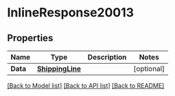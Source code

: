 # InlineResponse20013

## Properties

Name | Type | Description | Notes
------------ | ------------- | ------------- | -------------
**Data** | [**ShippingLine**](shipping_line.md) |  | [optional] 

[[Back to Model list]](../README.md#documentation-for-models) [[Back to API list]](../README.md#documentation-for-api-endpoints) [[Back to README]](../README.md)


